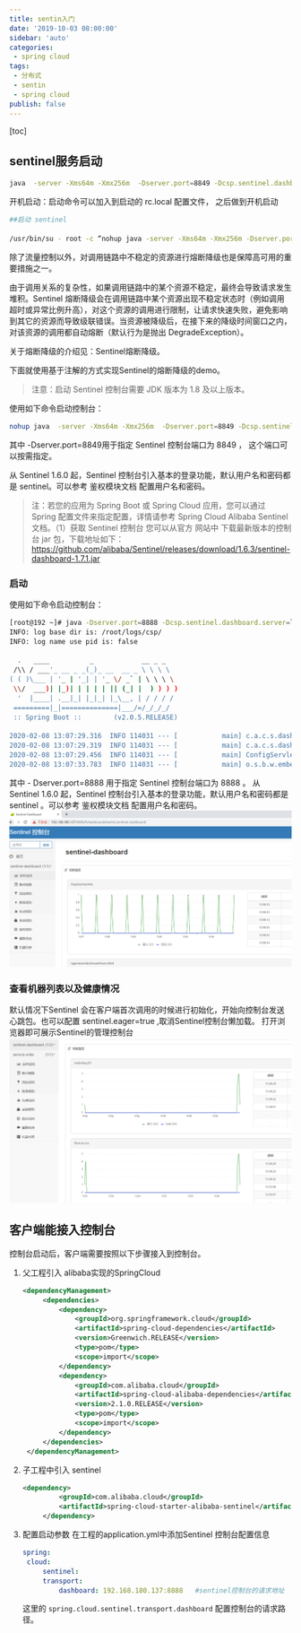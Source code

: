 ```yaml
---
title: sentin入门
date: '2019-10-03 08:00:00'
sidebar: 'auto'
categories:
 - spring cloud
tags:
 - 分布式
 - sentin
 - spring cloud
publish: false
---
```

[toc]
## sentinel服务启动
``` bash
java  -server -Xms64m -Xmx256m  -Dserver.port=8849 -Dcsp.sentinel.dashboard.server=localhost:8849 -Dproject.name=sentinel-dashboard -jar /work/sentinel-dashboard-1.7.1.jar 
```
开机启动：启动命令可以加入到启动的 rc.local 配置文件， 之后做到开机启动
```bash
##启动 sentinel

/usr/bin/su - root -c “nohup java -server -Xms64m -Xmx256m -Dserver.port=8849 -Dcsp.sentinel.dashboard.server=localhost:8849 -Dproject.name=sentinel-dashboard -jar /work/sentinel-dashboard-1.7.1.jar 2>&1 &”
```
除了流量控制以外，对调用链路中不稳定的资源进行熔断降级也是保障高可用的重要措施之一。

由于调用关系的复杂性，如果调用链路中的某个资源不稳定，最终会导致请求发生堆积。Sentinel 熔断降级会在调用链路中某个资源出现不稳定状态时（例如调用超时或异常比例升高），对这个资源的调用进行限制，让请求快速失败，避免影响到其它的资源而导致级联错误。当资源被降级后，在接下来的降级时间窗口之内，对该资源的调用都自动熔断（默认行为是抛出 DegradeException）。

关于熔断降级的介绍见：Sentinel熔断降级。

下面就使用基于注解的方式实现Sentinel的熔断降级的demo。

>注意：启动 Sentinel 控制台需要 JDK 版本为 1.8 及以上版本。

使用如下命令启动控制台：
```bash
nohup java  -server -Xms64m -Xmx256m  -Dserver.port=8849 -Dcsp.sentinel.dashboard.server=localhost:8849 -Dproject.name=sentinel-dashboard -jar /work/sentinel-dashboard-1.7.1.jar &
```
其中 -Dserver.port=8849用于指定 Sentinel 控制台端口为 8849 ， 这个端口可以按需指定。

从 Sentinel 1.6.0 起，Sentinel 控制台引入基本的登录功能，默认用户名和密码都是 sentinel。可以参考 鉴权模块文档 配置用户名和密码。

>注：若您的应用为 Spring Boot 或 Spring Cloud 应用，您可以通过 Spring 配置文件来指定配置，详情请参考 Spring Cloud Alibaba Sentinel 文档。（1）获取 Sentinel 控制台
您可以从官方 网站中 下载最新版本的控制台 jar 包，下载地址如下：https://github.com/alibaba/Sentinel/releases/download/1.6.3/sentinel-dashboard-1.7.1.jar

### 启动
使用如下命令启动控制台：
```bash
[root@192 ~]# java -Dserver.port=8888 -Dcsp.sentinel.dashboard.server=localhost:8888 -Dproject.name=sentinel-dashboard -jar sentinel-dashboard-1.6.3.jar
INFO: log base dir is: /root/logs/csp/
INFO: log name use pid is: false

  .   ____          _            __ _ _
 /\\ / ___'_ __ _ _(_)_ __  __ _ \ \ \ \
( ( )\___ | '_ | '_| | '_ \/ _` | \ \ \ \
 \\/  ___)| |_)| | | | | || (_| |  ) ) ) )
  '  |____| .__|_| |_|_| |_\__, | / / / /
 =========|_|==============|___/=/_/_/_/
 :: Spring Boot ::        (v2.0.5.RELEASE)

2020-02-08 13:07:29.316  INFO 114031 --- [           main] c.a.c.s.dashboard.DashboardApplication   : Starting DashboardApplication on 192.168.180.137 with PID 114031 (/root/sentinel-dashboard-1.6.3.jar started by root in /root)
2020-02-08 13:07:29.319  INFO 114031 --- [           main] c.a.c.s.dashboard.DashboardApplication   : No active profile set, falling back to default profiles: default
2020-02-08 13:07:29.456  INFO 114031 --- [           main] ConfigServletWebServerApplicationContext : Refreshing org.springframework.boot.web.servlet.context.AnnotationConfigServletWebServerApplicationContext@59690aa4: startup date [Sat Feb 08 13:07:29 CST 2020]; root of context hierarchy
2020-02-08 13:07:33.783  INFO 114031 --- [           main] o.s.b.w.embedded.tomcat.TomcatWebServer  : Tomcat initialized with port(s): 8888 (http)
```
其中 - Dserver.port=8888 用于指定 Sentinel 控制台端口为 8888 。
从 Sentinel 1.6.0 起，Sentinel 控制台引入基本的登录功能，默认用户名和密码都是 sentinel 。可以参考 鉴权模块文档 配置用户名和密码。
![image](image/03-00.png)

### 查看机器列表以及健康情况
默认情况下Sentinel 会在客户端首次调用的时候进行初始化，开始向控制台发送心跳包。也可以配置
sentinel.eager=true ,取消Sentinel控制台懒加载。
打开浏览器即可展示Sentinel的管理控制台![image](image/03-01.png)

## 客户端能接入控制台
控制台启动后，客户端需要按照以下步骤接入到控制台。

1. 父工程引入 alibaba实现的SpringCloud
   ```xml
   <dependencyManagement>
        <dependencies>
            <dependency>
                <groupId>org.springframework.cloud</groupId>
                <artifactId>spring-cloud-dependencies</artifactId>
                <version>Greenwich.RELEASE</version>
                <type>pom</type>
                <scope>import</scope>
            </dependency>
            <dependency>
                <groupId>com.alibaba.cloud</groupId>
                <artifactId>spring-cloud-alibaba-dependencies</artifactId>
                <version>2.1.0.RELEASE</version>
                <type>pom</type>
                <scope>import</scope>
            </dependency>
        </dependencies>
    </dependencyManagement>
    ```
2. 子工程中引入 sentinel
   ```xml
   <dependency>
            <groupId>com.alibaba.cloud</groupId>
            <artifactId>spring-cloud-starter-alibaba-sentinel</artifactId>
        </dependency>
    ```
3. 配置启动参数
   在工程的application.yml中添加Sentinel 控制台配置信息
   ``` yml
   spring:
    cloud:
        sentinel:
        transport:
            dashboard: 192.168.180.137:8888   #sentinel控制台的请求地址
    ```
    这里的 `spring.cloud.sentinel.transport.dashboard` 配置控制台的请求路径。